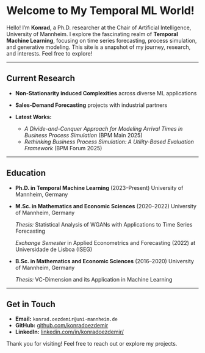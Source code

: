 # Welcome to My Temporal ML World!

Hello! I’m **Konrad**, a Ph.D. researcher at the Chair of Artificial Intelligence, University of Mannheim. I explore the fascinating realm of **Temporal Machine Learning**, focusing on time series forecasting, process simulation, and generative modeling. This site is a snapshot of my journey, research, and interests. Feel free to explore!

---

## Current Research

* **Non-Stationarity induced Complexities** across diverse ML applications
* **Sales-Demand Forecasting** projects with industrial partners
* **Latest Works:**

  * *A Divide-and-Conquer Approach for Modeling Arrival Times in Business Process Simulation* (BPM Main 2025)
  * *Rethinking Business Process Simulation: A Utility-Based Evaluation Framework* (BPM Forum 2025)

---

## Education

* **Ph.D. in Temporal Machine Learning** (2023–Present)
  University of Mannheim, Germany

* **M.Sc. in Mathematics and Economic Sciences** (2020–2022)
  University of Mannheim, Germany
  
  *Thesis:* Statistical Analysis of WGANs with Applications to Time Series Forecasting
  
  *Exchange Semester* in Applied Econometrics and Forecasting (2022) at Universidade de Lisboa (ISEG)
  
* **B.Sc. in Mathematics and Economic Sciences** (2016–2020)
  University of Mannheim, Germany
  
  *Thesis:* VC-Dimension and its Application in Machine Learning
  
---

## Get in Touch

* **Email:** `konrad.oezdemir@uni-mannheim.de`
* **GitHub:** [github.com/konradoezdemir](https://github.com/konradoezdemir)
* **LinkedIn:** [linkedin.com/in/konradoezdemir/](https://www.linkedin.com/in/konradoezdemir/)

Thank you for visiting! Feel free to reach out or explore my projects.
